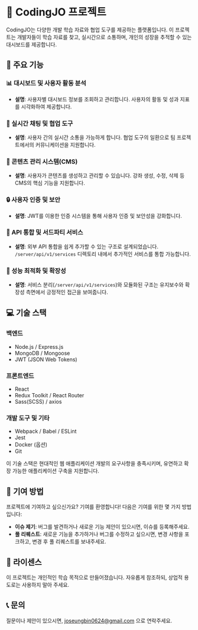 # 🚀 CodingJO 프로젝트

CodingJO는 다양한 개발 학습 자료와 협업 도구를 제공하는 플랫폼입니다. 이 프로젝트는 개발자들이 학습 자료를 찾고, 실시간으로 소통하며, 개인의 성장을 추적할 수 있는 대시보드를 제공합니다.

## 🎯 주요 기능

### 📊 대시보드 및 사용자 활동 분석
- **설명**: 사용자별 대시보드 정보를 조회하고 관리합니다. 사용자의 활동 및 성과 지표를 시각화하여 제공합니다.

### 💬 실시간 채팅 및 협업 도구
- **설명**: 사용자 간의 실시간 소통을 가능하게 합니다. 협업 도구의 일환으로 팀 프로젝트에서의 커뮤니케이션을 지원합니다.

### 📝 콘텐츠 관리 시스템(CMS)
- **설명**: 사용자가 콘텐츠를 생성하고 관리할 수 있습니다. 강좌 생성, 수정, 삭제 등 CMS의 핵심 기능을 지원합니다.

### 🔒 사용자 인증 및 보안
- **설명**: JWT를 이용한 인증 시스템을 통해 사용자 인증 및 보안성을 강화합니다.

### 🔌 API 통합 및 서드파티 서비스
- **설명**: 외부 API 통합을 쉽게 추가할 수 있는 구조로 설계되었습니다. `/server/api/v1/services` 디렉토리 내에서 추가적인 서비스를 통합 가능합니다.

### 🚀 성능 최적화 및 확장성
- **설명**: 서비스 분리(`/server/api/v1/services`)와 모듈화된 구조는 유지보수와 확장성 측면에서 긍정적인 접근을 보여줍니다.

## 💻 기술 스택

### 백엔드
- Node.js / Express.js
- MongoDB / Mongoose
- JWT (JSON Web Tokens)

### 프론트엔드
- React
- Redux Toolkit / React Router
- Sass(SCSS) / axios

### 개발 도구 및 기타
- Webpack / Babel / ESLint
- Jest
- Docker (옵션)
- Git

이 기술 스택은 현대적인 웹 애플리케이션 개발의 요구사항을 충족시키며, 유연하고 확장 가능한 애플리케이션 구축을 지원합니다.

## 🤝 기여 방법
프로젝트에 기여하고 싶으신가요? 기여를 환영합니다! 다음은 기여를 위한 몇 가지 방법입니다:

- **이슈 제기**: 버그를 발견하거나 새로운 기능 제안이 있으시면, 이슈를 등록해주세요.
- **풀 리퀘스트**: 새로운 기능을 추가하거나 버그를 수정하고 싶으시면, 변경 사항을 포크하고, 변경 후 풀 리퀘스트를 보내주세요.

## 📝 라이센스
이 프로젝트는 개인적인 학습 목적으로 만들어졌습니다. 자유롭게 참조하되, 상업적 용도로는 사용하지 말아 주세요.

## 📞 문의
질문이나 제안이 있으시면, joseungbin0624@gmail.com 으로 연락주세요.
